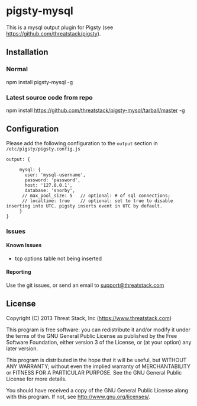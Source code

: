 # pigsty-mysql 

This is a mysql output plugin for Pigsty (see https://github.com/threatstack/pigsty). 

## Installation

### Normal

npm install pigsty-mysql -g

### Latest source code from repo

npm install https://github.com/threatstack/pigsty-mysql/tarball/master -g

## Configuration 

Please add the following configuration to the `output` section in `/etc/pigsty/pigsty.config.js`
```
output: {
  
     mysql: {
       user: 'mysql-username',
       password: 'password',
       host: '127.0.0.1',
       database: 'snorby',
      // max_pool_size: 5   // optional: # of sql connections;
      // localtime: true    // optional: set to true to disable inserting into UTC. pigsty inserts event in UTC by default.
     }
} 
```

### Issues 

#### Known Issues

* tcp options table not being inserted

#### Reporting

Use the git issues, or send an email to support@threatstack.com

## License

Copyright (C) 2013 Threat Stack, Inc (https://www.threatstack.com)

This program is free software: you can redistribute it and/or modify
it under the terms of the GNU General Public License as published by
the Free Software Foundation, either version 3 of the License, or
(at your option) any later version.

This program is distributed in the hope that it will be useful,
but WITHOUT ANY WARRANTY; without even the implied warranty of
MERCHANTABILITY or FITNESS FOR A PARTICULAR PURPOSE.  See the
GNU General Public License for more details.

You should have received a copy of the GNU General Public License
along with this program.  If not, see <http://www.gnu.org/licenses/>.







